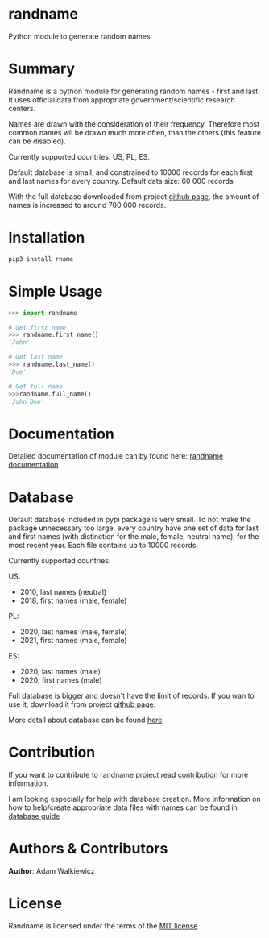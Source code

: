 # randname

Python module to generate random names.

# Summary

Randname is a python module for generating random names - first and last. It uses official data from appropriate government/scientific research centers.

Names are drawn with the consideration of their frequency. Therefore most common names wil be drawn much more often, than the others (this feature can be disabled).

Currently supported countries:
US, PL, ES.

Default database is small, and constrained to 10000 records for each first and last names for every country.
Default data size: 60 000 records

With the full database downloaded from project [github page](https://github.com/ajwalkiewicz/randname/), the amount of names is increased to around 700 000 records.

# Installation

```Bash
pip3 install rname
```

# Simple Usage

```Python
>>> import randname

# Get first name
>>> randname.first_name()
'John'

# Get last name
>>> randname.last_name()
'Doe'

# Get full name
>>>randname.full_name()
'John Doe'
```

# Documentation

Detailed documentation of module can by found here:
[randname documentation](https://ajwalkiewicz.github.io/randname/_build/html/index.html#)

# Database

Default database included in pypi package is very small. To not make the package unnecessary too large, every country have one set of data for last and first names (with distinction for the male, female, neutral name), for the most recent year. Each file contains up to 10000 records.

Currently supported countries:

US:

- 2010, last names (neutral)
- 2018, first names (male, female)

PL:

- 2020, last names (male, female)
- 2021, first names (male, female)

ES:

- 2020, last names (male)
- 2020, first names (male)

Full database is bigger and doesn't have the limit of records. If you wan to use it, download it from project [github page](https://github.com/ajwalkiewicz/randname/).

More detail about database can be found [here](DATABASE.md)

# Contribution

If you want to contribute to randname project read [contribution](CONTRIBUTION.md) for more information.

I am looking especially for help with database creation. More information on how to help/create appropriate data files with names can be found in [database guide](DATABASE.md)

# Authors & Contributors

**Author**: Adam Walkiewicz

# License

Randname is licensed under the terms of the [MIT license](LICENSE)
